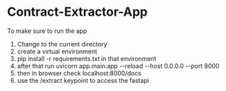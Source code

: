 # Contract-Extractor-App

To make sure to run the app

1. Change to the current directory
2. create a virtual environment
3. pip install -r requirements.txt in that environment
4. after that run uvicorn app.main:app --reload --host 0.0.0.0 --port 8000
5. then in browser check localhost:8000/docs
6. use the /extract keypoint to access the fastapi
